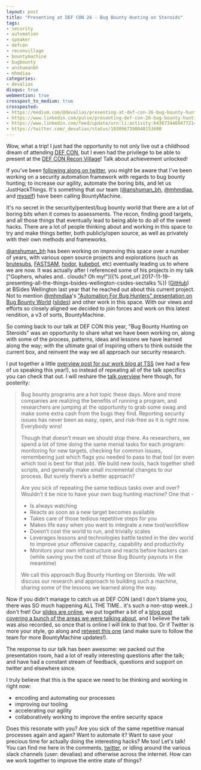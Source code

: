 ```yaml
---
layout: post
title: "Presenting at DEF CON 26 - Bug Bounty Hunting on Steroids"
tags:
- security
- automation
- speaker
- defcon
- reconvillage
- bountymachine
- bugbounty
- anshumanbh
- mhmdiaa
categories:
- devalias
disqus: true
webmention: true
crosspost_to_medium: true
crossposted:
- https://medium.com/@devalias/presenting-at-def-con-26-bug-bounty-hunting-on-steroids-df3273c2853a
- https://www.linkedin.com/pulse/presenting-def-con-26-bug-bounty-hunting-steroids-grant/
- https://www.linkedin.com/feed/update/urn:li:activity:6436734460477214720
- https://twitter.com/_devalias/status/1030967390048153600
---
```

Wow, what a trip! I just had the opportunity to not only live out a childhood dream of attending [DEF CON](https://www.defcon.org/), but I even had the privilege to be able to present at the [DEF CON Recon Village](http://reconvillage.org/talks-2018/#bug-bounty-hunting-on-steroids---anshuman-bhartiya-and-glenn-devalias-grant)! Talk about achievement unlocked!

If you've been [following along on twitter](https://twitter.com/i/moments/1030953718177394688), you might be aware that I've been working on a security automation framework with regards to bug bounty hunting; to increase our agility, automate the boring bits, and let us JustHackThings. It's something that our team ([@anshuman_bh](https://twitter.com/anshuman_bh), [@mhmdiaa](https://twitter.com/mhmdiaa), and [myself](https://twitter.com/_devalias)) have been calling BountyMachine.

It's no secret in the security/pentest/bug bounty world that there are a lot of boring bits when it comes to assessments. The recon, finding good targets, and all those things that eventually lead to being able to do all of the sweet hacks. There are a lot of people thinking about and working in this space to try and make things better, both publicly/open source, as well as privately with their own methods and frameworks.

[@anshuman_bh](https://twitter.com/anshuman_bh) has been working on improving this space over a number of years, with various open source projects and explorations (such as [brutesubs](https://github.com/anshumanbh/brutesubs), [FASTSAM](https://github.com/anshumanbh/FASTSAM), [hodor](https://github.com/anshumanbh/hodor), [kubebot](https://github.com/anshumanbh/kubebot), etc) eventually leading us to where we are now. It was actually after I referenced some of his projects in my talk ["Gophers, whales and.. clouds? Oh my!"]({% post_url 2017-11-19-presenting-all-the-things-bsides-wellington-csides-sectalks %}) ([GitHub](https://github.com/0xdevalias/gopherblazer)) at BSides Wellington last year that he reached out about this current project. Not to mention [@mhmdiaa](https://twitter.com/mhmdiaa)'s ["Automation For Bug Hunters" presentation on Bug Bounty World](https://www.youtube.com/watch?v=3Q-QyGlc_Xk) ([slides](https://speakerdeck.com/mhmdiaa/automation-for-bug-hunters)) and other work in this space. With our views and efforts so closely aligned we decided to join forces and work on this latest rendition, a v3 of sorts, BountyMachine.

So coming back to our talk at DEF CON this year, "Bug Bounty Hunting on Steroids" was an opportunity to share what we have been working on, along with some of the process, patterns, ideas and lessons we have learned along the way; with the ultimate goal of inspiring others to think outside the current box, and reinvent the way we all approach our security research.

I put together a little [overview post for our work blog at TSS](https://medium.com/tsscyber/def-con-2018-6ff9542451b8#906b) (we had a few of us speaking this year!), so instead of repeating all of the talk specifics you can check that out. I will reshare the [talk overview](http://reconvillage.org/talks-2018/#bug-bounty-hunting-on-steroids---anshuman-bhartiya-and-glenn-devalias-grant) here though, for posterity:

> Bug bounty programs are a hot topic these days. More and more companies are realizing the benefits of running a program, and researchers are jumping at the opportunity to grab some swag and make some extra cash from the bugs they find. Reporting security issues has never been as easy, open, and risk-free as it is right now. Everybody wins!
>
> Though that doesn’t mean we should stop there. As researchers, we spend a lot of time doing the same menial tasks for each program: monitoring for new targets, checking for common issues, remembering just which flags you needed to pass to that tool (or even which tool is best for that job). We build new tools, hack together shell scripts, and generally make small incremental changes to our process. But surely there’s a better approach?
>
> Are you sick of repeating the same tedious tasks over and over? Wouldn’t it be nice to have your own bug hunting machine? One that -
>
> * Is always watching
> * Reacts as soon as a new target becomes available
> * Takes care of those tedious repetitive steps for you
> * Makes life easy when you want to integrate a new tool/workflow
> * Doesn’t cost the world to run, and trivially scales
> * Leverages lessons and technologies battle tested in the dev world to improve your offensive capacity, capability and productivity
> * Monitors your own infrastructure and reacts before hackers can (while saving you the cost of those Bug Bounty payouts in the meantime)
>
> We call this approach Bug Bounty Hunting on Steroids. We will discuss our research and approach to building such a machine, sharing some of the lessons we learned along the way.

Now if you didn't manage to catch us at DEF CON (and I don't blame you, there was SO much happening ALL THE TIME.. it's such a non-stop week..) don't fret! Our [slides are online](https://speakerdeck.com/bountymachine/bug-bounty-hunting-on-steroids), we put together a bit of a [blog post covering a bunch of the areas we were talking about](https://medium.com/@bountymachine/introducing-bountymachine-234cad93b5d2), and I believe the talk was also recorded, so once that is online I will link to that too. Or if Twitter is more your style, go along and [retweet this one](https://twitter.com/_devalias/status/1030946732069142528) (and make sure to follow the team for more BountyMachine updates!).

The response to our talk has been awesome: we packed out the presentation room, had a lot of really interesting questions after the talk; and have had a constant stream of feedback, questions and support on twitter and elsewhere since.

I truly believe that this is the space we need to be thinking and working in right now:

* encoding and automating our processes
* improving our tooling
* accelerating our agility
* collaboratively working to improve the entire security space

Does this resonate with you? Are you sick of the same repetitive manual processes again and again? Want to automate it? Want to save your precious time for actually doing the interesting hacks? Me too! Let's talk! You can find me here in the comments, [twitter](https://twitter.com/_devalias), or idling around the various slack channels (user: devalias) and otherwise across the internet. How can we work together to improve the entire state of things?
